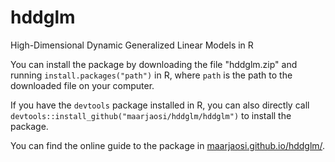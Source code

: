 # hddglm
High-Dimensional Dynamic Generalized Linear Models in R


You can install the package by downloading the file "hddglm.zip" and running
`install.packages("path")`
in R, where `path` is the path to the downloaded file on your computer.

If you have the `devtools` package installed in R, you can also directly call
`devtools::install_github("maarjaosi/hddglm/hddglm")` 
to install the package.

You can find the online guide to the package in [maarjaosi.github.io/hddglm/](https://maarjaosi.github.io/hddglm/).
